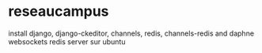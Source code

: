 # reseaucampus
install django, django-ckeditor, channels, redis, channels-redis and daphne websockets
redis server sur ubuntu
